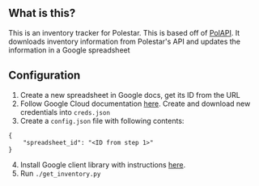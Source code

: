 ## What is this?

This is an inventory tracker for Polestar. This is based off
of [PolAPI](https://github.com/motoridersd/PolAPI). It downloads
inventory information from Polestar's API and updates the information
in a Google spreadsheet

## Configuration

1. Create a new spreadsheet in Google docs, get its ID from the URL
2. Follow Google Cloud documentation [here](https://developers.google.com/workspace/guides/create-project).
   Create and download new credentials into `creds.json`
3. Create a `config.json` file with following contents:

```
{
    "spreadsheet_id": "<ID from step 1>"
}
```

4. Install Google client library with instructions [here](https://developers.google.com/sheets/api/quickstart/python).
5. Run `./get_inventory.py`
